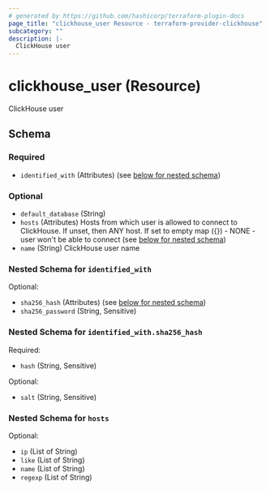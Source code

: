 ```yaml
---
# generated by https://github.com/hashicorp/terraform-plugin-docs
page_title: "clickhouse_user Resource - terraform-provider-clickhouse"
subcategory: ""
description: |-
  ClickHouse user
---
```


# clickhouse_user (Resource)

ClickHouse user



<!-- schema generated by tfplugindocs -->
## Schema

### Required

- `identified_with` (Attributes) (see [below for nested schema](#nestedatt--identified_with))

### Optional

- `default_database` (String)
- `hosts` (Attributes) Hosts from which user is allowed to connect to ClickHouse. If unset, then ANY host. If set to empty map ({}) - NONE - user won't be able to connect (see [below for nested schema](#nestedatt--hosts))
- `name` (String) ClickHouse user name

<a id="nestedatt--identified_with"></a>
### Nested Schema for `identified_with`

Optional:

- `sha256_hash` (Attributes) (see [below for nested schema](#nestedatt--identified_with--sha256_hash))
- `sha256_password` (String, Sensitive)

<a id="nestedatt--identified_with--sha256_hash"></a>
### Nested Schema for `identified_with.sha256_hash`

Required:

- `hash` (String, Sensitive)

Optional:

- `salt` (String, Sensitive)



<a id="nestedatt--hosts"></a>
### Nested Schema for `hosts`

Optional:

- `ip` (List of String)
- `like` (List of String)
- `name` (List of String)
- `regexp` (List of String)
